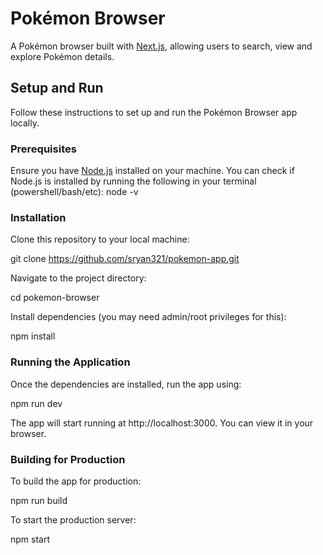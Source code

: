# Pokémon Browser

A Pokémon browser built with [Next.js](https://nextjs.org/), allowing users to search, view and explore Pokémon details.

## Setup and Run

Follow these instructions to set up and run the Pokémon Browser app locally.

### Prerequisites

Ensure you have [Node.js](https://nodejs.org/) installed on your machine. You can check if Node.js is installed by running the following in your terminal (powershell/bash/etc):
  node -v

### Installation

Clone this repository to your local machine:

  git clone https://github.com/sryan321/pokemon-app.git

Navigate to the project directory:

  cd pokemon-browser

Install dependencies (you may need admin/root privileges for this):

  npm install

### Running the Application

Once the dependencies are installed, run the app using:

  npm run dev

The app will start running at http://localhost:3000. You can view it in your browser.

### Building for Production

To build the app for production:

  npm run build

To start the production server:

  npm start


